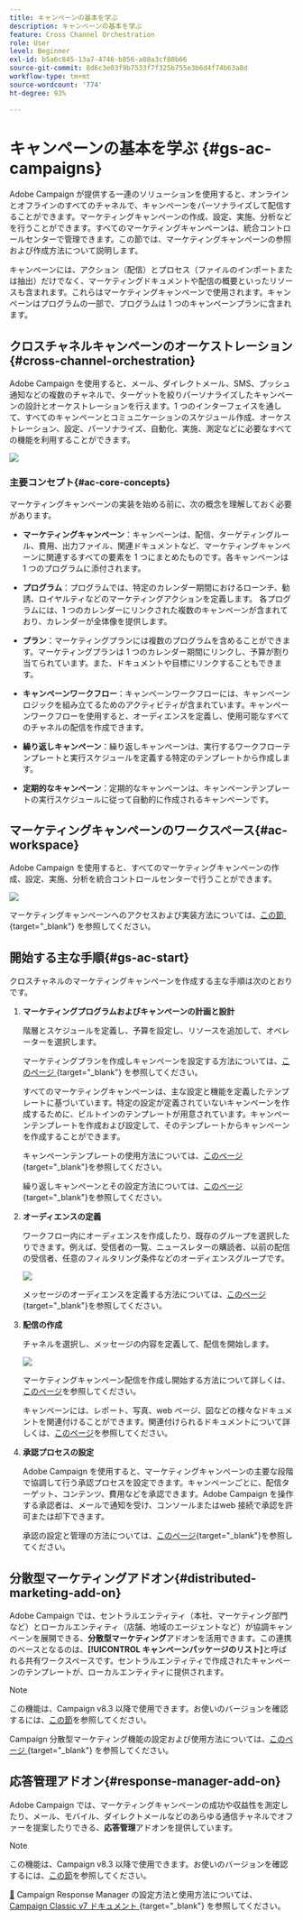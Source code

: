 ```yaml
---
title: キャンペーンの基本を学ぶ
description: キャンペーンの基本を学ぶ
feature: Cross Channel Orchestration
role: User
level: Beginner
exl-id: b5a6c845-13a7-4746-b856-a08a3cf80b66
source-git-commit: 8d6c3e03f9b7533f7f325b755e3b6d4f74b63a8d
workflow-type: tm+mt
source-wordcount: '774'
ht-degree: 93%

---
```


# キャンペーンの基本を学ぶ {#gs-ac-campaigns}

Adobe Campaign が提供する一連のソリューションを使用すると、オンラインとオフラインのすべてのチャネルで、キャンペーンをパーソナライズして配信することができます。マーケティングキャンペーンの作成、設定、実施、分析などを行うことができます。すべてのマーケティングキャンペーンは、統合コントロールセンターで管理できます。この節では、マーケティングキャンペーンの参照および作成方法について説明します。

キャンペーンには、アクション（配信）とプロセス（ファイルのインポートまたは抽出）だけでなく、マーケティングドキュメントや配信の概要といったリソースも含まれます。これらはマーケティングキャンペーンで使用されます。キャンペーンはプログラムの一部で、プログラムは 1 つのキャンペーンプランに含まれます。

## クロスチャネルキャンペーンのオーケストレーション{#cross-channel-orchestration}

Adobe Campaign を使用すると、メール、ダイレクトメール、SMS、プッシュ通知などの複数のチャネルで、ターゲットを絞りパーソナライズしたキャンペーンの設計とオーケストレーションを行えます。1 つのインターフェイスを通して、すべてのキャンペーンとコミュニケーションのスケジュール作成、オーケストレーション、設定、パーソナライズ、自動化、実施、測定などに必要なすべての機能を利用することができます。

![](assets/campaign-tab.png)

### 主要コンセプト{#ac-core-concepts}

マーケティングキャンペーンの実装を始める前に、次の概念を理解しておく必要があります。

* **マーケティングキャンペーン**：キャンペーンは、配信、ターゲティングルール、費用、出力ファイル、関連ドキュメントなど、マーケティングキャンペーンに関連するすべての要素を 1 つにまとめたものです。各キャンペーンは 1 つのプログラムに添付されます。

* **プログラム**：プログラムでは、特定のカレンダー期間におけるローンチ、勧誘、ロイヤルティなどのマーケティングアクションを定義します。
各プログラムには、1 つのカレンダーにリンクされた複数のキャンペーンが含まれており、カレンダーが全体像を提供します。

* **プラン**：マーケティングプランには複数のプログラムを含めることができます。マーケティングプランは 1 つのカレンダー期間にリンクし、予算が割り当てられています。また、ドキュメントや目標にリンクすることもできます。

* **キャンペーンワークフロー**：キャンペーンワークフローには、キャンペーンロジックを組み立てるためのアクティビティが含まれています。キャンペーンワークフローを使用すると、オーディエンスを定義し、使用可能なすべてのチャネルの配信を作成できます。

* **繰り返しキャンペーン**：繰り返しキャンペーンは、実行するワークフローテンプレートと実行スケジュールを定義する特定のテンプレートから作成します。

* **定期的なキャンペーン**：定期的なキャンペーンは、キャンペーンテンプレートの実行スケジュールに従って自動的に作成されるキャンペーンです。

## マーケティングキャンペーンのワークスペース{#ac-workspace}

Adobe Campaign を使用すると、すべてのマーケティングキャンペーンの作成、設定、実施、分析を統合コントロールセンターで行うことができます。

![](assets/calendar.png)

マーケティングキャンペーンへのアクセスおよび実装方法については、[&#x200B; この節 &#x200B;](https://experienceleague.adobe.com/docs/campaign/automation/campaign-orchestration/set-up-campaigns.html?lang=ja){target="_blank"} を参照してください。

## 開始する主な手順{#gs-ac-start}

クロスチャネルのマーケティングキャンペーンを作成する主な手順は次のとおりです。

1. **マーケティングプログラムおよびキャンペーンの計画と設計**

   階層とスケジュールを定義し、予算を設定し、リソースを追加して、オペレーターを選択します。

   マーケティングプランを作成しキャンペーンを設定する方法については、[&#x200B; このページ &#x200B;](https://experienceleague.adobe.com/docs/campaign/automation/campaign-orchestration/marketing-campaign-create.html?lang=ja){target="_blank"} を参照してください。

   すべてのマーケティングキャンペーンは、主な設定と機能を定義したテンプレートに基づいています。特定の設定が定義されていないキャンペーンを作成するために、ビルトインのテンプレートが用意されています。キャンペーンテンプレートを作成および設定して、そのテンプレートからキャンペーンを作成することができます。

   キャンペーンテンプレートの使用方法については、[このページ](https://experienceleague.adobe.com/docs/campaign/automation/campaign-orchestration/marketing-campaign-templates.html?lang=ja){target="_blank"}を参照してください。

   繰り返しキャンペーンとその設定方法については、[このページ](https://experienceleague.adobe.com/docs/campaign/automation/campaign-orchestration/recurring-periodic-campaigns.html?lang=ja){target="_blank"}を参照してください。

1. **オーディエンスの定義**

   ワークフロー内にオーディエンスを作成したり、既存のグループを選択したりできます。例えば、受信者の一覧、ニュースレターの購読者、以前の配信の受信者、任意のフィルタリング条件などのオーディエンスグループです。

   ![](assets/campaign-wf.png)

   メッセージのオーディエンスを定義する方法については、[このページ](https://experienceleague.adobe.com/docs/campaign/automation/campaign-orchestration/marketing-campaign-target.html?lang=ja){target="_blank"}を参照してください。

1. **配信の作成**

   チャネルを選択し、メッセージの内容を定義して、配信を開始します。

   ![](assets/campaign-dashboard.png)

   マーケティングキャンペーン配信を作成し開始する方法について詳しくは、[このページ](../../automation/campaigns/marketing-campaign-deliveries.md)を参照してください。

   キャンペーンには、レポート、写真、web ページ、図などの様々なドキュメントを関連付けることができます。関連付けられるドキュメントについて詳しくは、[このページ](../../automation/campaigns/marketing-campaign-assets.md)を参照してください。

1. **承認プロセスの設定**

   Adobe Campaign を使用すると、マーケティングキャンペーンの主要な段階で協調して行う承認プロセスを設定できます。キャンペーンごとに、配信ターゲット、コンテンツ、費用などを承認できます。Adobe Campaign を操作する承認者は、メールで通知を受け、コンソールまたはweb 接続で承認を許可または却下できます。 

   承認の設定と管理の方法については、[このページ](https://experienceleague.adobe.com/docs/campaign/automation/campaign-orchestration/marketing-campaign-approval.html?lang=ja#campaign-orchestration){target="_blank"}を参照してください。


## 分散型マーケティングアドオン{#distributed-marketing-add-on}

Adobe Campaign では、セントラルエンティティ（本社、マーケティング部門など）とローカルエンティティ（店舗、地域のエージェントなど）が協調キャンペーンを展開できる、**分散型マーケティング**&#x200B;アドオンを活用できます。この連携のベースとなるのは、**[!UICONTROL キャンペーンパッケージのリスト]**&#x200B;と呼ばれる共有ワークスペースです。セントラルエンティティで作成されたキャンペーンのテンプレートが、ローカルエンティティに提供されます。

>[!NOTE]
>
>この機能は、Campaign v8.3 以降で使用できます。お使いのバージョンを確認するには、[この節](compatibility-matrix.md#how-to-check-your-campaign-version-and-buildversion)を参照してください。

Campaign 分散型マーケティング機能の設定および使用方法については、[&#x200B; このページ &#x200B;](https://experienceleague.adobe.com/docs/campaign/automation/distributed-marketing/about-distributed-marketing.html?lang=ja){target="_blank"} を参照してください。

## 応答管理アドオン{#response-manager-add-on}

Adobe Campaign では、マーケティングキャンペーンの成功や収益性を測定したり、メール、モバイル、ダイレクトメールなどのあらゆる通信チャネルでオファーを提案したりできる、**応答管理**&#x200B;アドオンを提供しています。

>[!NOTE]
>
>この機能は、Campaign v8.3 以降で使用できます。お使いのバージョンを確認するには、[この節](compatibility-matrix.md#how-to-check-your-campaign-version-and-buildversion)を参照してください。

[&#128279;](../assets/do-not-localize/book.png) Campaign Response Manager の設定方法と使用方法については、[Campaign Classic v7 ドキュメント &#x200B;](https://experienceleague.adobe.com/docs/campaign-classic/using/response-manager/about-response-manager.html?lang=ja){target="_blank"} を参照してください。
